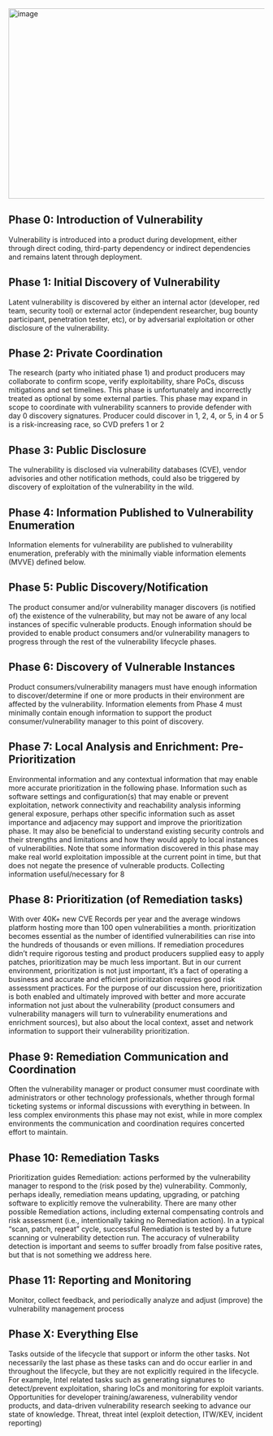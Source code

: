 <img width="992" height="375" alt="image" src="https://github.com/user-attachments/assets/16dcfd45-ebfb-43c1-bb95-5de465a3ab4a" />

## Phase 0: Introduction of Vulnerability
Vulnerability is introduced into a product during development, either through direct coding, third-party dependency or indirect dependencies and remains latent through deployment.

## Phase 1: Initial Discovery of Vulnerability
Latent vulnerability is discovered by either an internal actor (developer, red team, security tool) or external actor (independent researcher, bug bounty participant, penetration tester, etc), or by adversarial exploitation or other disclosure of the vulnerability.

## Phase 2: Private Coordination
The research (party who initiated phase 1) and product producers may collaborate to confirm scope, verify exploitability, share PoCs, discuss mitigations and set timelines. This phase is unfortunately and incorrectly treated as optional by some external parties.
This phase may expand in scope to coordinate with vulnerability scanners to provide defender with day 0 discovery signatures. 
Producer could discover in 1, 2, 4, or 5, in 4 or 5 is a risk-increasing race, so CVD prefers 1 or 2

## Phase 3: Public Disclosure
The vulnerability is disclosed via vulnerability databases (CVE), vendor advisories and other notification methods, could also be triggered by discovery of exploitation of the vulnerability in the wild. 

## Phase 4: Information Published to Vulnerability Enumeration
Information elements for vulnerability are published to vulnerability enumeration, preferably with the minimally viable information elements (MVVE) defined below.

## Phase 5: Public Discovery/Notification
The product consumer and/or vulnerability manager discovers (is notified of) the existence of the vulnerability, but may not be aware of any local instances of specific vulnerable products. Enough information should be provided to enable product consumers and/or vulnerability managers to progress through the rest of the vulnerability lifecycle phases. 

## Phase 6: Discovery of Vulnerable Instances
Product consumers/vulnerability managers must have enough information to discover/determine if one or more products in their environment are affected by the vulnerability. Information elements from Phase 4 must minimally contain enough information to support the product consumer/vulnerability manager to this point of discovery. 

## Phase 7: Local Analysis and Enrichment: Pre-Prioritization
Environmental information and any contextual information that may enable more accurate prioritization in the following phase. Information such as software settings and configuration(s) that may enable or prevent exploitation, network connectivity and reachability analysis informing general exposure, perhaps other specific information such as asset importance and adjacency may support and improve the prioritization phase. It may also be beneficial to understand existing security controls and their strengths and limitations and how they would apply to local instances of vulnerabilities. Note that some information discovered in this phase may make real world exploitation impossible at the current point in time, but that does not negate the presence of vulnerable products.
Collecting information useful/necessary for 8

## Phase 8: Prioritization (of Remediation tasks)
With over 40K+ new CVE Records per year and the average windows platform hosting more than 100 open vulnerabilities a month. prioritization becomes essential as the number of identified vulnerabilities can rise into the hundreds of thousands or even millions. If remediation procedures didn’t require rigorous testing and product producers supplied easy to apply patches, prioritization may be much less important. But in our current environment, prioritization is not just important, it’s a fact of operating a business and accurate and efficient prioritization requires good risk assessment practices. For the purpose of our discussion here, prioritization is both enabled and ultimately improved with better and more accurate information not just about the vulnerability (product consumers and vulnerability managers will turn to vulnerability enumerations and enrichment sources),  but also about the local context, asset and network information to support their vulnerability prioritization.

## Phase 9: Remediation Communication and Coordination
Often the vulnerability manager or product consumer must coordinate with administrators or other technology professionals, whether through formal ticketing systems or informal discussions with everything in between. In less complex environments this phase may not exist, while in more complex environments the communication and coordination requires concerted effort to maintain. 

## Phase 10: Remediation Tasks
Prioritization guides Remediation: actions performed by the vulnerability manager to respond to the (risk posed by the) vulnerability. Commonly, perhaps ideally, remediation means updating, upgrading, or patching software to explicitly remove the vulnerability. There are many other possible Remediation actions, including external compensating controls and risk assessment (i.e., intentionally taking no Remediation action).
In a typical “scan, patch, repeat” cycle, successful Remediation is tested by a future scanning or vulnerability detection run. The accuracy of vulnerability detection is important and seems to suffer broadly from false positive rates, but that is not something we address here.
 
## Phase 11: Reporting and Monitoring
Monitor, collect feedback, and periodically analyze and adjust (improve) the vulnerability management process
 
## Phase X: Everything Else
Tasks outside of the lifecycle that support or inform the other tasks. Not necessarily the last phase as these tasks can and do occur earlier in and throughout the lifecycle, but they are not explicitly required in the lifecycle. For example, Intel related tasks such as generating signatures to detect/prevent exploitation, sharing IoCs and monitoring for exploit variants. Opportunities for developer training/awareness, vulnerability vendor products, and data-driven vulnerability research seeking to advance our state of knowledge.
Threat, threat intel (exploit detection, ITW/KEV, incident reporting)

